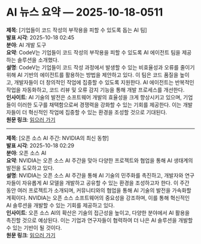 # AI 뉴스 요약 — 2025-10-18-0511

**제목**: [기업들이 코드 작성의 부작용을 피할 수 있도록 돕는 AI 팀]  
**발표 시각**: 2025-10-18 02:45  
**분야**: AI 개발 도구  
**요약**: CodeV는 기업들이 코드 작성의 부작용을 피할 수 있도록 AI 에이전트 팀을 제공하는 솔루션을 소개했다.  
**설명**: CodeV는 기업들이 코드 작성 과정에서 발생할 수 있는 비효율성과 오류를 줄이기 위해 AI 기반의 에이전트를 활용하는 방법을 제안하고 있다. 이 팀은 코드 품질을 높이고, 개발자들이 더 창의적인 작업에 집중할 수 있도록 지원한다. AI 에이전트는 반복적인 작업을 자동화하고, 코드 리뷰 및 오류 감지 기능을 통해 개발 프로세스를 개선한다.  
**인사이트**: AI 기술의 발전은 소프트웨어 개발의 효율성을 크게 향상시키고 있으며, 기업들이 이러한 도구를 채택함으로써 경쟁력을 강화할 수 있는 기회를 제공한다. 이는 개발자들이 더 혁신적인 작업에 집중할 수 있는 환경을 조성할 것으로 기대된다.  
**원문 링크**: [읽으러 가기](https://venturebeat.com/ai/codev-lets-enterprises-avoid-vibe-coding-hangovers-with-a-team-of-agents)  

---

**제목**: [오픈 소스 AI 주간: NVIDIA의 최신 동향]  
**발표 시각**: 2025-10-18 02:29  
**분야**: 오픈 소스 AI  
**요약**: NVIDIA는 오픈 소스 AI 주간을 맞아 다양한 프로젝트와 협업을 통해 AI 생태계의 발전을 도모하고 있다.  
**설명**: NVIDIA는 오픈 소스 AI 주간을 통해 AI 기술의 민주화를 촉진하고, 개발자와 연구자들이 자유롭게 AI 모델을 개발하고 공유할 수 있는 환경을 조성하고자 한다. 이 주간 동안 여러 프로젝트가 소개되며, 커뮤니티와의 협업을 통해 AI 기술의 발전을 가속화할 계획이다. NVIDIA는 오픈 소스 소프트웨어의 중요성을 강조하며, 이를 통해 혁신적인 AI 솔루션을 개발할 수 있는 기회를 제공하고 있다.  
**인사이트**: 오픈 소스 AI의 확산은 기술의 접근성을 높이고, 다양한 분야에서 AI 활용을 촉진할 것으로 예상된다. 이는 기업과 연구자들이 협력하여 더 나은 AI 솔루션을 개발할 수 있는 기반이 될 것이다.  
**원문 링크**: [읽으러 가기](https://blogs.nvidia.com/blog/open-source-ai-week/)  